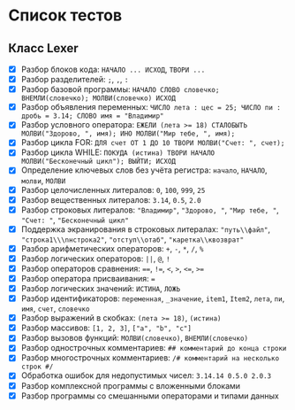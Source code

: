 # Список тестов

## Класс Lexer

- [X] Разбор блоков кода: `НАЧАЛО ... ИСХОД`, `ТВОРИ ...`
- [X] Разбор разделителей: `;`, `,`, `:`
- [X] Разбор базовой программы: `НАЧАЛО СЛОВО словечко; ВНЕМЛИ(словечко); МОЛВИ(словечко) ИСХОД`
- [X] Разбор объявления переменных: `ЧИСЛО лета : цес = 25; ЧИСЛО пи : дробь = 3.14; СЛОВО имя = "Владимир"`
- [X] Разбор условного оператора: `ЕЖЕЛИ (лета >= 18) СТАЛОБЫТЬ МОЛВИ("Здорово, ", имя); ИНО МОЛВИ("Мир тебе, ", имя);`
- [X] Разбор цикла FOR: `ДЛЯ счет ОТ 1 ДО 10 ТВОРИ МОЛВИ("Счет: ", счет);`
- [X] Разбор цикла WHILE: `ПОКУДА (истина) ТВОРИ НАЧАЛО МОЛВИ("Бесконечный цикл"); ВЫЙТИ; ИСХОД`
- [X] Определение ключевых слов без учёта регистра: `начало`, `НАЧАЛО`, `молви`, `МОЛВИ`
- [X] Разбор целочисленных литералов: `0`, `100`, `999`, `25`
- [X] Разбор вещественных литералов: `3.14`, `0.5`, `2.0`
- [X] Разбор строковых литералов: `"Владимир"`, `"Здорово, "`, `"Мир тебе, "`, `"Счет: "`, `"Бесконечный цикл"`
- [X] Поддержка экранирования в строковых литералах: `"путь\\файл"`, `"строка1\\\nнстрока2"`, `"отступ\\отаб"`, `"каретка\\квозврат"`
- [X] Разбор арифметических операторов: `+`, `-`, `*`, `/`, `%`
- [X] Разбор логических операторов: `||`, `@`, `!`
- [X] Разбор операторов сравнения: `==`, `!=`, `<`, `>`, `<=`, `>=`
- [X] Разбор оператора присваивания: `=`
- [X] Разбор логических значений: `ИСТИНА`, `ЛОЖЬ`
- [X] Разбор идентификаторов: `переменная`, `_значение`, `item1`, `Item2`, `лета`, `пи`, `имя`, `счет`, `словечко`
- [X] Разбор выражений в скобках: `(лета >= 18)`, `(истина)`
- [X] Разбор массивов: `[1, 2, 3]`, `["a", "b", "c"]`
- [X] Разбор вызовов функций: `МОЛВИ(словечко)`, `ВНЕМЛИ(словечко)`
- [X] Разбор однострочных комментариев: `## комментарий до конца строки`
- [X] Разбор многострочных комментариев: `/# комментарий на несколько строк #/`
- [X] Обработка ошибок для недопустимых чисел: `3.14.14 0.5.0 2.0.3`
- [X] Разбор комплексной программы с вложенными блоками
- [X] Разбор программы со смешанными операторами и типами данных